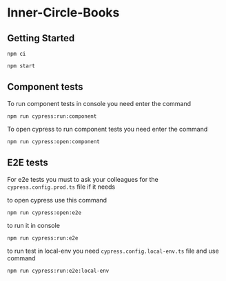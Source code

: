 # Inner-Circle-Books

## Getting Started

```
npm ci

npm start
```

## Component tests

To run component tests in console you need enter the command

```
npm run cypress:run:component
```

To open cypress to run component tests you need enter the command

```
npm run cypress:open:component
```

## E2E tests

For e2e tests you must to ask your colleagues for the `cypress.config.prod.ts` file if it needs

to open cypress use this command

```
npm run cypress:open:e2e
```

to run it in console

```
npm run cypress:run:e2e
```

to run test in local-env you need `cypress.config.local-env.ts` file and use command

```
npm run cypress:run:e2e:local-env
```
